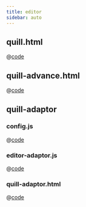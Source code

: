 ```yaml
---
title: editor
sidebar: auto
---
```


## quill.html
@[code](@/docs/fe-dev/code-snippets/OpenSources/editor/quill.html)

## quill-advance.html
@[code](@/docs/fe-dev/code-snippets/OpenSources/editor/quill-advance.html)

## quill-adaptor
### config.js
@[code](@/docs/fe-dev/code-snippets/OpenSources/editor/quill-adaptor/config.js)

### editor-adaptor.js
@[code](@/docs/fe-dev/code-snippets/OpenSources/editor/quill-adaptor/editor-adaptor.js)

### quill-adaptor.html
@[code](@/docs/fe-dev/code-snippets/OpenSources/editor/quill-adaptor/quill-adaptor.html)
